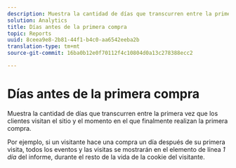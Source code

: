 ```yaml
---
description: Muestra la cantidad de días que transcurren entre la primera vez que los clientes visitan el sitio y el momento en el que finalmente realizan la primera compra.
solution: Analytics
title: Días antes de la primera compra
topic: Reports
uuid: 8ceea9e8-2b81-44f1-b4c0-aa6542eeba2b
translation-type: tm+mt
source-git-commit: 16ba0b12e0f70112f4c10804d0a13c278388ecc2

---
```



# Días antes de la primera compra

Muestra la cantidad de días que transcurren entre la primera vez que los clientes visitan el sitio y el momento en el que finalmente realizan la primera compra.

Por ejemplo, si un visitante hace una compra un día después de su primera visita, todos los eventos y las visitas se mostrarán en el elemento de línea *1 día* del informe, durante el resto de la vida de la cookie del visitante.
